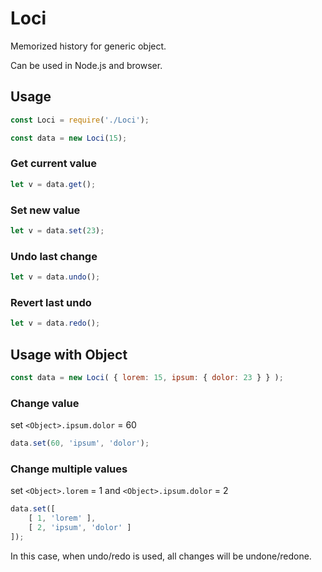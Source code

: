 # Loci

Memorized history for generic object.

Can be used in Node.js and browser.

## Usage 
```js
const Loci = require('./Loci');

const data = new Loci(15);
```

### Get current value

```js
let v = data.get();
```

### Set new value

```js
let v = data.set(23);
```

### Undo last change

```js
let v = data.undo();
```

### Revert last undo

```js
let v = data.redo();
```

## Usage with Object

```js
const data = new Loci( { lorem: 15, ipsum: { dolor: 23 } } );
```

### Change value
set `<Object>.ipsum.dolor` = 60
```js
data.set(60, 'ipsum', 'dolor');
```

### Change multiple values
set `<Object>.lorem` = 1 and `<Object>.ipsum.dolor` = 2
```js
data.set([
	[ 1, 'lorem' ],
	[ 2, 'ipsum', 'dolor' ]
]);
```
In this case, when undo/redo is used, all changes will be undone/redone.